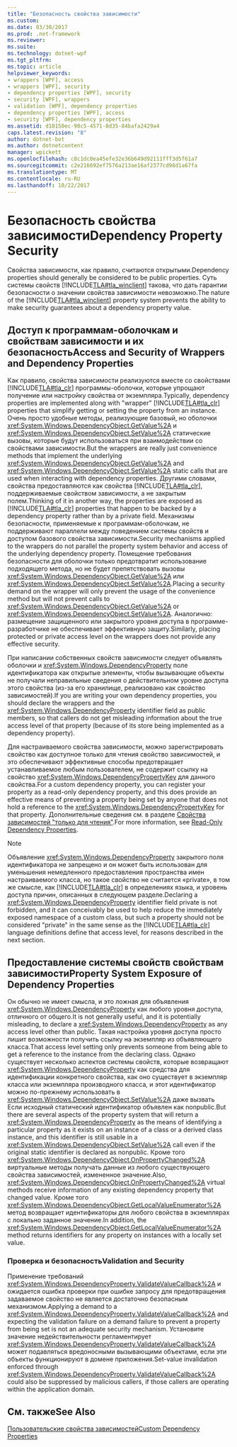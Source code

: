 ```yaml
---
title: "Безопасность свойства зависимости"
ms.custom: 
ms.date: 03/30/2017
ms.prod: .net-framework
ms.reviewer: 
ms.suite: 
ms.technology: dotnet-wpf
ms.tgt_pltfrm: 
ms.topic: article
helpviewer_keywords:
- wrappers [WPF], access
- wrappers [WPF], security
- dependency properties [WPF], security
- security [WPF], wrappers
- validation [WPF], dependency properties
- dependency properties [WPF], access
- security [WPF], dependency properties
ms.assetid: d10150ec-90c5-4571-8d35-84bafa2429a4
caps.latest.revision: "8"
author: dotnet-bot
ms.author: dotnetcontent
manager: wpickett
ms.openlocfilehash: c8c1dc0ea45efe32e36b649d92111fff3d5f61a7
ms.sourcegitcommit: c2e216692ef7576a213ae16af2377cd98d1a67fa
ms.translationtype: MT
ms.contentlocale: ru-RU
ms.lasthandoff: 10/22/2017
---
```

# <a name="dependency-property-security"></a><span data-ttu-id="a16fa-102">Безопасность свойства зависимости</span><span class="sxs-lookup"><span data-stu-id="a16fa-102">Dependency Property Security</span></span>
<span data-ttu-id="a16fa-103">Свойства зависимости, как правило, считаются открытыми.</span><span class="sxs-lookup"><span data-stu-id="a16fa-103">Dependency properties should generally be considered to be public properties.</span></span> <span data-ttu-id="a16fa-104">Суть системы свойств [!INCLUDE[TLA#tla_winclient](../../../../includes/tlasharptla-winclient-md.md)] такова, что дать гарантии безопасности о значении свойства зависимости невозможно.</span><span class="sxs-lookup"><span data-stu-id="a16fa-104">The nature of the [!INCLUDE[TLA#tla_winclient](../../../../includes/tlasharptla-winclient-md.md)] property system prevents the ability to make security guarantees about a dependency property value.</span></span>  
  
  
<a name="AccessSecurity"></a>   
## <a name="access-and-security-of-wrappers-and-dependency-properties"></a><span data-ttu-id="a16fa-105">Доступ к программам-оболочкам и свойствам зависимости и их безопасность</span><span class="sxs-lookup"><span data-stu-id="a16fa-105">Access and Security of Wrappers and Dependency Properties</span></span>  
 <span data-ttu-id="a16fa-106">Как правило, свойства зависимости реализуются вместе со свойствами [!INCLUDE[TLA#tla_clr](../../../../includes/tlasharptla-clr-md.md)] программы-оболочки, которые упрощают получение или настройку свойства от экземпляра.</span><span class="sxs-lookup"><span data-stu-id="a16fa-106">Typically, dependency properties are implemented along with "wrapper" [!INCLUDE[TLA#tla_clr](../../../../includes/tlasharptla-clr-md.md)] properties that simplify getting or setting the property from an instance.</span></span> <span data-ttu-id="a16fa-107">Очень просто удобные методы, реализующие базовый, но оболочки <xref:System.Windows.DependencyObject.GetValue%2A> и <xref:System.Windows.DependencyObject.SetValue%2A> статические вызовы, которые будут использоваться при взаимодействии со свойствами зависимости.</span><span class="sxs-lookup"><span data-stu-id="a16fa-107">But the wrappers are really just convenience methods that implement the underlying <xref:System.Windows.DependencyObject.GetValue%2A> and <xref:System.Windows.DependencyObject.SetValue%2A> static calls that are used when interacting with dependency properties.</span></span> <span data-ttu-id="a16fa-108">Другими словами, свойства предоставляются как свойства [!INCLUDE[TLA#tla_clr](../../../../includes/tlasharptla-clr-md.md)], поддерживаемые свойством зависимости, а не закрытым полем.</span><span class="sxs-lookup"><span data-stu-id="a16fa-108">Thinking of it in another way, the properties are exposed as [!INCLUDE[TLA#tla_clr](../../../../includes/tlasharptla-clr-md.md)] properties that happen to be backed by a dependency property rather than by a private field.</span></span> <span data-ttu-id="a16fa-109">Механизмы безопасности, применяемые к программам-оболочкам, не поддерживают параллели между поведением системы свойств и доступом базового свойства зависимости.</span><span class="sxs-lookup"><span data-stu-id="a16fa-109">Security mechanisms applied to the wrappers do not parallel the property system behavior and access of the underlying dependency property.</span></span> <span data-ttu-id="a16fa-110">Помещение требования безопасности для оболочки только предотвратит использование подходящего метода, но не будет препятствовать вызовы <xref:System.Windows.DependencyObject.GetValue%2A> или <xref:System.Windows.DependencyObject.SetValue%2A>.</span><span class="sxs-lookup"><span data-stu-id="a16fa-110">Placing a security demand on the wrapper will only prevent the usage of the convenience method but will not prevent calls to <xref:System.Windows.DependencyObject.GetValue%2A> or <xref:System.Windows.DependencyObject.SetValue%2A>.</span></span> <span data-ttu-id="a16fa-111">Аналогично: размещение защищенного или закрытого уровня доступа в программе-разработчике не обеспечивает эффективную защиту.</span><span class="sxs-lookup"><span data-stu-id="a16fa-111">Similarly, placing protected or private access level on the wrappers does not provide any effective security.</span></span>  
  
 <span data-ttu-id="a16fa-112">При написании собственных свойств зависимости следует объявлять оболочки и <xref:System.Windows.DependencyProperty> поле идентификатора как открытые элементы, чтобы вызывающие объекты не получали неправильные сведения о действительном уровне доступа этого свойства (из-за его хранилище, реализовано как свойство зависимостей).</span><span class="sxs-lookup"><span data-stu-id="a16fa-112">If you are writing your own dependency properties, you should declare the wrappers and the <xref:System.Windows.DependencyProperty> identifier field as public members, so that callers do not get misleading information about the true access level of that property (because of its store being implemented as a dependency property).</span></span>  
  
 <span data-ttu-id="a16fa-113">Для настраиваемого свойства зависимости, можно зарегистрировать свойство как доступное только для чтения свойство зависимостей, и это обеспечивают эффективные способы предотвращает устанавливаемое любым пользователем, не содержит ссылку на свойство <xref:System.Windows.DependencyPropertyKey> для данного свойства.</span><span class="sxs-lookup"><span data-stu-id="a16fa-113">For a custom dependency property, you can register your property as a read-only dependency property, and this does provide an effective means of preventing a property being set by anyone that does not hold a reference to the <xref:System.Windows.DependencyPropertyKey> for that property.</span></span> <span data-ttu-id="a16fa-114">Дополнительные сведения см. в разделе [Свойства зависимостей "только для чтения"](../../../../docs/framework/wpf/advanced/read-only-dependency-properties.md).</span><span class="sxs-lookup"><span data-stu-id="a16fa-114">For more information, see [Read-Only Dependency Properties](../../../../docs/framework/wpf/advanced/read-only-dependency-properties.md).</span></span>  
  
> [!NOTE]
>  <span data-ttu-id="a16fa-115">Объявление <xref:System.Windows.DependencyProperty> закрытого поля идентификатора не запрещено и он может быть использован для уменьшения немедленного предоставления пространства имен настраиваемого класса, но такое свойство не считается «private», в том же смысле, как [!INCLUDE[TLA#tla_clr](../../../../includes/tlasharptla-clr-md.md)] в определениях языка, и уровень доступа причин, описанных в следующем разделе.</span><span class="sxs-lookup"><span data-stu-id="a16fa-115">Declaring a <xref:System.Windows.DependencyProperty> identifier field private is not forbidden, and it can conceivably be used to help reduce the immediately exposed namespace of a custom class, but such a property should not be considered "private" in the same sense as the [!INCLUDE[TLA#tla_clr](../../../../includes/tlasharptla-clr-md.md)] language definitions define that access level, for reasons described in the next section.</span></span>  
  
<a name="PropertySystemExposure"></a>   
## <a name="property-system-exposure-of-dependency-properties"></a><span data-ttu-id="a16fa-116">Предоставление системы свойств свойствам зависимости</span><span class="sxs-lookup"><span data-stu-id="a16fa-116">Property System Exposure of Dependency Properties</span></span>  
 <span data-ttu-id="a16fa-117">Он обычно не имеет смысла, и это ложная для объявления <xref:System.Windows.DependencyProperty> как любого уровня доступа, отличного от общего.</span><span class="sxs-lookup"><span data-stu-id="a16fa-117">It is not generally useful, and it is potentially misleading, to declare a <xref:System.Windows.DependencyProperty> as any access level other than public.</span></span> <span data-ttu-id="a16fa-118">Такая настройка уровня доступа просто лишит возможности получить ссылку на экземпляр из объявляющего класса.</span><span class="sxs-lookup"><span data-stu-id="a16fa-118">That access level setting only prevents someone from being able to get a reference to the instance from the declaring class.</span></span> <span data-ttu-id="a16fa-119">Однако существует несколько аспектов системы свойств, которые возвращают <xref:System.Windows.DependencyProperty> как средства для идентификации конкретного свойства, как оно существует в экземпляр класса или экземпляра производного класса, и этот идентификатор можно по-прежнему использовать в <xref:System.Windows.DependencyObject.SetValue%2A> даже вызвать Если исходный статический идентификатор объявлен как nonpublic.</span><span class="sxs-lookup"><span data-stu-id="a16fa-119">But there are several aspects of the property system that will return a <xref:System.Windows.DependencyProperty> as the means of identifying a particular property as it exists on an instance of a class or a derived class instance, and this identifier is still usable in a <xref:System.Windows.DependencyObject.SetValue%2A> call even if the original static identifier is declared as nonpublic.</span></span> <span data-ttu-id="a16fa-120">Кроме того <xref:System.Windows.DependencyObject.OnPropertyChanged%2A> виртуальные методы получать данные из любого существующего свойства зависимостей, измененное значение.</span><span class="sxs-lookup"><span data-stu-id="a16fa-120">Also, <xref:System.Windows.DependencyObject.OnPropertyChanged%2A> virtual methods receive information of any existing dependency property that changed value.</span></span> <span data-ttu-id="a16fa-121">Кроме того <xref:System.Windows.DependencyObject.GetLocalValueEnumerator%2A> метод возвращает идентификаторы для любого свойства в экземплярах с локально заданное значение.</span><span class="sxs-lookup"><span data-stu-id="a16fa-121">In addition, the <xref:System.Windows.DependencyObject.GetLocalValueEnumerator%2A> method returns identifiers for any property on instances with a locally set value.</span></span>  
  
### <a name="validation-and-security"></a><span data-ttu-id="a16fa-122">Проверка и безопасность</span><span class="sxs-lookup"><span data-stu-id="a16fa-122">Validation and Security</span></span>  
 <span data-ttu-id="a16fa-123">Применение требований <xref:System.Windows.DependencyProperty.ValidateValueCallback%2A> и ожидается ошибка проверки при ошибке запросу для предотвращения задаваемое свойство не является достаточно безопасным механизмом.</span><span class="sxs-lookup"><span data-stu-id="a16fa-123">Applying a demand to a <xref:System.Windows.DependencyProperty.ValidateValueCallback%2A> and expecting the validation failure on a demand failure to prevent a property from being set is not an adequate security mechanism.</span></span> <span data-ttu-id="a16fa-124">Установите значение недействительности регламентирует <xref:System.Windows.DependencyProperty.ValidateValueCallback%2A> может подавляться вредоносными вызывающими объектами, если эти объекты функционируют в домене приложения.</span><span class="sxs-lookup"><span data-stu-id="a16fa-124">Set-value invalidation enforced through <xref:System.Windows.DependencyProperty.ValidateValueCallback%2A> could also be suppressed by malicious callers, if those callers are operating within the application domain.</span></span>  
  
## <a name="see-also"></a><span data-ttu-id="a16fa-125">См. также</span><span class="sxs-lookup"><span data-stu-id="a16fa-125">See Also</span></span>  
 [<span data-ttu-id="a16fa-126">Пользовательские свойства зависимостей</span><span class="sxs-lookup"><span data-stu-id="a16fa-126">Custom Dependency Properties</span></span>](../../../../docs/framework/wpf/advanced/custom-dependency-properties.md)
